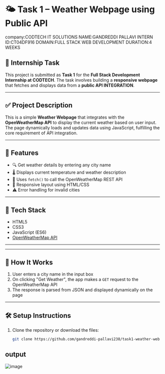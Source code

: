 # 🌤 Task 1 – Weather Webpage using Public API
company:CODTECH IT SOLUTIONS
NAME:GANDREDDI PALLAVI
INTERN ID:CT04DF916
DOMAIN:FULL STACK WEB DEVELOPMENT
DURATION:4 WEEKS

## 📌 Internship Task
This project is submitted as **Task 1** for the **Full Stack Development Internship at CODTECH**. The task involves building a **responsive webpage** that fetches and displays data from a **public API INTEGRATION**.

---

## ✅ Project Description
This is a simple **Weather Webpage** that integrates with the **OpenWeatherMap API** to display the current weather based on user input. The page dynamically loads and updates data using JavaScript, fulfilling the core requirement of API integration.

---

## 🚀 Features
- 🔍 Get weather details by entering any city name
- 🌡 Displays current temperature and weather description
- 🔁 Uses `fetch()` to call the OpenWeatherMap REST API
- 📱 Responsive layout using HTML/CSS
- ⚠ Error handling for invalid cities

---

## 🔧 Tech Stack
- HTML5  
- CSS3  
- JavaScript (ES6)  
- [OpenWeatherMap API](https://openweathermap.org/api)

---
---

## 🧠 How It Works
1. User enters a city name in the input box
2. On clicking "Get Weather", the app makes a `GET` request to the OpenWeatherMap API
3. The response is parsed from JSON and displayed dynamically on the page

---

## 🛠️ Setup Instructions

1. Clone the repository or download the files:
   ```bash
   git clone https://github.com/gandreddi-pallavi238/task1-weather-webpage.git

## output
![image](https://github.com/user-attachments/assets/8a9ae803-81a9-418c-b936-5d8a325a2ecd)

